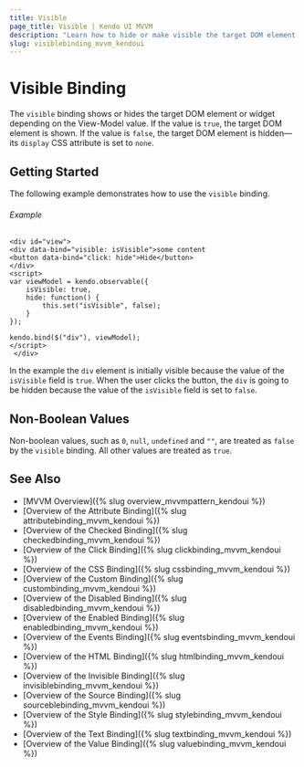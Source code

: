 ```yaml
---
title: Visible
page_title: Visible | Kendo UI MVVM
description: "Learn how to hide or make visible the target DOM element or widget in correspondence with the View-model value by using the visible binding in Kendo UI MVVM."
slug: visiblebinding_mvvm_kendoui
---
```


# Visible Binding

The `visible` binding shows or hides the target DOM element or widget depending on the View-Model value. If the value is `true`, the target DOM element is shown. If the value is `false`, the target DOM element is hidden&mdash;its `display` CSS attribute is set to `none`.

## Getting Started

The following example demonstrates how to use the `visible` binding.

###### Example

    <div id="view">
    <div data-bind="visible: isVisible">some content
    <button data-bind="click: hide">Hide</button>
    </div>
    <script>
    var viewModel = kendo.observable({
        isVisible: true,
        hide: function() {
            this.set("isVisible", false);
        }
    });

    kendo.bind($("div"), viewModel);
    </script>
     </div>

In the example the `div` element is initially visible because the value of the `isVisible` field is `true`. When the user clicks the button, the `div` is going to be hidden because the value of the `isVisible` field is set to `false`.

## Non-Boolean Values

Non-boolean values, such as `0`, `null`, `undefined` and `""`, are treated as `false` by the `visible` binding. All other values are treated as `true`.

## See Also

* [MVVM Overview]({% slug overview_mvvmpattern_kendoui %})
* [Overview of the Attribute Binding]({% slug attributebinding_mvvm_kendoui %})
* [Overview of the Checked Binding]({% slug checkedbinding_mvvm_kendoui %})
* [Overview of the Click Binding]({% slug clickbinding_mvvm_kendoui %})
* [Overview of the CSS Binding]({% slug cssbinding_mvvm_kendoui %})
* [Overview of the Custom Binding]({% slug custombinding_mvvm_kendoui %})
* [Overview of the Disabled Binding]({% slug disabledbinding_mvvm_kendoui %})
* [Overview of the Enabled Binding]({% slug enabledbinding_mvvm_kendoui %})
* [Overview of the Events Binding]({% slug eventsbinding_mvvm_kendoui %})
* [Overview of the HTML Binding]({% slug htmlbinding_mvvm_kendoui %})
* [Overview of the Invisible Binding]({% slug invisiblebinding_mvvm_kendoui %})
* [Overview of the Source Binding]({% slug sourceblebinding_mvvm_kendoui %})
* [Overview of the Style Binding]({% slug stylebinding_mvvm_kendoui %})
* [Overview of the Text Binding]({% slug textbinding_mvvm_kendoui %})
* [Overview of the Value Binding]({% slug valuebinding_mvvm_kendoui %})
